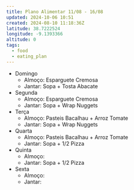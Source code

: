 ```yaml
---
title: Plano Alimentar 11/08 - 16/08
updated: 2024-10-06 10:51
created: 2024-08-10 11:18:36Z
latitude: 38.7222524
longitude: -9.1393366
altitude: 0
tags:
  - food
  - eating_plan
---
```


- Domingo
    - Almoço: Esparguete Cremosa
    - Jantar: Sopa + Tosta Abacate
- Segunda
    - Almoço: Esparguete Cremosa
    - Jantar: Sopa + Wrap Nuggets
- Terça
    - Almoço: Pasteis Bacalhau + Arroz Tomate
    - Jantar: Sopa + Wrap Nuggets
- Quarta
    - Almoço: Pasteis Bacalhau + Arroz Tomate
    - Jantar: Sopa + 1/2 Pizza
- Quinta
    - Almoço: 
    - Jantar: Sopa + 1/2 Pizza
- Sexta
    - Almoço: 
    - Jantar: